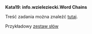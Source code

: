**Kata19: info.wzieleziecki.Word Chains**

Treść zadania można znaleźć [tutaj](http://codekata.com/kata/kata19-word-chains/).

Przykładowy [zestaw słów](http://codekata.com/data/wordlist.txt)

